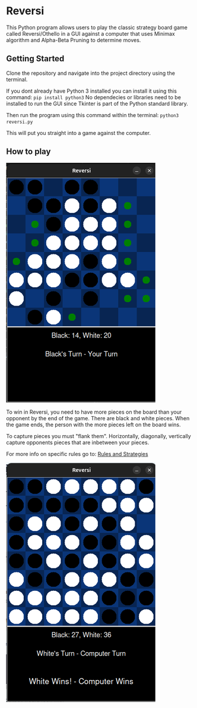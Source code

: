 # Reversi
This Python program allows users to play the classic strategy board game called Reversi/Othello in a GUI against a computer that uses Minimax algorithm and Alpha-Beta Pruning to determine moves.

## Getting Started
Clone the repository and navigate into the project directory using the terminal.

If you dont already have Python 3 installed you can install it using this command:
`pip install python3`
No dependecies or libraries need to be installed to run the GUI since Tkinter is part of the Python standard library.

Then run the program using this command within the terminal:
`python3 reversi.py`

This will put you straight into a game against the computer.

## How to play

![Example image of Reversi board](./exampleImages/example1.png)

To win in Reversi, you need to have more pieces on the board than your opponent by the end of the game. There are black and white pieces. When the game ends, the person with the more pieces left on the board wins.

To capture pieces you must "flank them". Horizontally, diagonally, vertically capture opponents pieces that are inbetween your pieces.

For more info on specific rules go to: [Rules and Strategies](https://www.coolmathgames.com/blog/how-to-play-reversi-basics-and-best-strategies)

![Another example image of winning in Reversi](./exampleImages/example2.png)